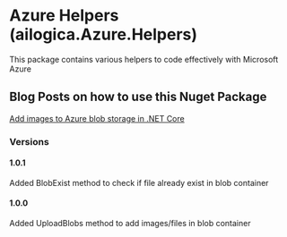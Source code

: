 # Azure Helpers (ailogica.Azure.Helpers)
This package contains various helpers to code effectively with Microsoft Azure

## Blog Posts on how to use this Nuget Package

[Add images to Azure blob storage in .NET Core](https://naveedulhaq.com/add-images-to-azure-blob-storage-in-net-core/)

### Versions

#### 1.0.1
Added BlobExist method to check if file already exist in blob container

#### 1.0.0
Added UploadBlobs method to add images/files in blob container
